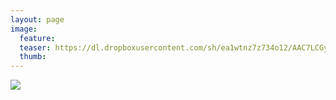 ```yaml
---
layout: page
image:
  feature:
  teaser: https://dl.dropboxusercontent.com/sh/ea1wtnz7z734o12/AAC7LCGy_QKrUt2S6pq68yNMa/luontokuvat/syksy/DSC14429-245px.jpg
  thumb:
---
```


[![](https://dl.dropboxusercontent.com/sh/ea1wtnz7z734o12/AAAdvJDE1xBUsp9fawHw_jSma/luontokuvat/syksy/DSC14429-800px.jpg)](https://dl.dropboxusercontent.com/sh/ea1wtnz7z734o12/AACfQ9eSJPXH_G7vUgTujwrxa/luontokuvat/syksy/DSC14429.jpg)
